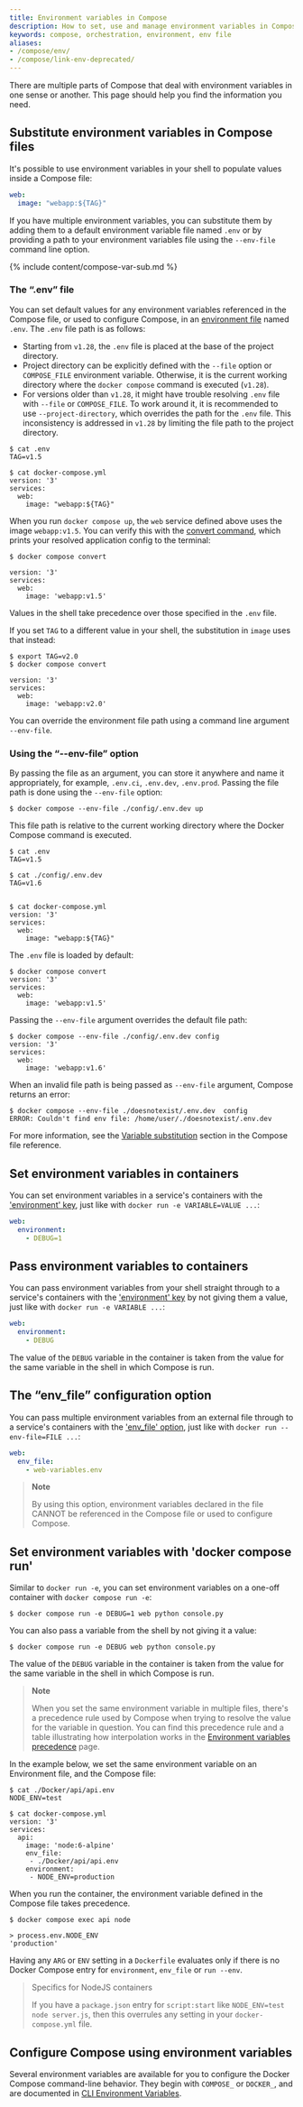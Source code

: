 ```yaml
---
title: Environment variables in Compose
description: How to set, use and manage environment variables in Compose
keywords: compose, orchestration, environment, env file
aliases:
- /compose/env/
- /compose/link-env-deprecated/
---
```


There are multiple parts of Compose that deal with environment variables in one
sense or another. This page should help you find the information you need.


## Substitute environment variables in Compose files

It's possible to use environment variables in your shell to populate values
inside a Compose file:

```yaml
web:
  image: "webapp:${TAG}"
```

If you have multiple environment variables, you can substitute them by adding
them to a default environment variable file named `.env` or by providing a
path to your environment variables file using the `--env-file` command line option.

{% include content/compose-var-sub.md %}

### The “.env” file

You can set default values for any environment variables referenced in the
Compose file, or used to configure Compose, in an [environment file](env-file.md)
named `.env`. The `.env` file path is as follows:

  - Starting from `v1.28`, the `.env` file is placed at the base of the project directory.
  - Project directory can be explicitly defined with the `--file` option or `COMPOSE_FILE`
  environment variable. Otherwise, it is the current working directory where the `docker compose` command is executed (`v1.28`).
  - For versions older than `v1.28`, it might have trouble resolving `.env` file with `--file` or `COMPOSE_FILE`. To work around it, it is recommended to use `--project-directory`, which overrides the path for the `.env` file. This inconsistency is addressed in `v1.28` by limiting the file path to the project directory.


```console
$ cat .env
TAG=v1.5

$ cat docker-compose.yml
version: '3'
services:
  web:
    image: "webapp:${TAG}"
```

When you run `docker compose up`, the `web` service defined above uses the
image `webapp:v1.5`. You can verify this with the
[convert command](../engine/reference/commandline/compose_convert.md), which prints your resolved application config to the terminal:

```console
$ docker compose convert

version: '3'
services:
  web:
    image: 'webapp:v1.5'
```

Values in the shell take precedence over those specified in the `.env` file.

If you set `TAG` to a different value in your shell, the substitution in `image`
uses that instead:

```console
$ export TAG=v2.0
$ docker compose convert

version: '3'
services:
  web:
    image: 'webapp:v2.0'
```

You can override the environment file path using a command line argument `--env-file`.

### Using the “--env-file”  option

By passing the file as an argument, you can store it anywhere and name it appropriately, for example, `.env.ci`, `.env.dev`, `.env.prod`. Passing the file path is done using the `--env-file` option:

```console
$ docker compose --env-file ./config/.env.dev up
```

This file path is relative to the current working directory where the Docker Compose
command is executed.

```console
$ cat .env
TAG=v1.5

$ cat ./config/.env.dev
TAG=v1.6


$ cat docker-compose.yml
version: '3'
services:
  web:
    image: "webapp:${TAG}"
```

The `.env` file is loaded by default:

```console
$ docker compose convert
version: '3'
services:
  web:
    image: 'webapp:v1.5'
```

Passing the `--env-file` argument overrides the default file path:

```console
$ docker compose --env-file ./config/.env.dev config
version: '3'
services:
  web:
    image: 'webapp:v1.6'
```

When an invalid file path is being passed as `--env-file` argument, Compose returns an error:

```console
$ docker compose --env-file ./doesnotexist/.env.dev  config
ERROR: Couldn't find env file: /home/user/./doesnotexist/.env.dev
```

For more information, see the
[Variable substitution](compose-file/compose-file-v3.md#variable-substitution) section in the
Compose file reference.


## Set environment variables in containers

You can set environment variables in a service's containers with the
['environment' key](compose-file/compose-file-v3.md#environment), just like with
`docker run -e VARIABLE=VALUE ...`:

```yaml
web:
  environment:
    - DEBUG=1
```

## Pass environment variables to containers

You can pass environment variables from your shell straight through to a
service's containers with the ['environment' key](compose-file/compose-file-v3.md#environment)
by not giving them a value, just like with `docker run -e VARIABLE ...`:

```yaml
web:
  environment:
    - DEBUG
```

The value of the `DEBUG` variable in the container is taken from the value for
the same variable in the shell in which Compose is run.

## The “env_file” configuration option

You can pass multiple environment variables from an external file through to
a service's containers with the ['env_file' option](compose-file/compose-file-v3.md#env_file),
just like with `docker run --env-file=FILE ...`:

```yaml
web:
  env_file:
    - web-variables.env
```
> **Note**
>
> By using this option, environment variables declared in the file CANNOT be referenced in the Compose file or used to configure Compose.


## Set environment variables with 'docker compose run'

Similar to `docker run -e`, you can set environment variables on a one-off
container with `docker compose run -e`:

```console
$ docker compose run -e DEBUG=1 web python console.py
```

You can also pass a variable from the shell by not giving it a value:

```console
$ docker compose run -e DEBUG web python console.py
```

The value of the `DEBUG` variable in the container is taken from the value for
the same variable in the shell in which Compose is run.

>**Note**
>
> When you set the same environment variable in multiple files, there's a precedence rule used by Compose when trying to resolve the value for the variable in question.
You can find this precedence rule and a table illustrating how interpolation works in the [Environment variables precedence](../compose/envvars-precedence.md) page.

In the example below, we set the same environment variable on an Environment
file, and the Compose file:

```console
$ cat ./Docker/api/api.env
NODE_ENV=test

$ cat docker-compose.yml
version: '3'
services:
  api:
    image: 'node:6-alpine'
    env_file:
     - ./Docker/api/api.env
    environment:
     - NODE_ENV=production
```

When you run the container, the environment variable defined in the Compose
file takes precedence.

```console
$ docker compose exec api node

> process.env.NODE_ENV
'production'
```

Having any `ARG` or `ENV` setting in a `Dockerfile` evaluates only if there is
no Docker Compose entry for `environment`, `env_file` or `run --env`.

> Specifics for NodeJS containers
>
> If you have a `package.json` entry for `script:start` like
> `NODE_ENV=test node server.js`, then this overrules any setting in your
> `docker-compose.yml` file.

## Configure Compose using environment variables

Several environment variables are available for you to configure the Docker
Compose command-line behavior. They begin with `COMPOSE_` or `DOCKER_`, and are
documented in [CLI Environment Variables](reference/envvars.md).
